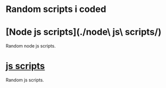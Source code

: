 # Random scripts i coded

# [Node js scripts](./node\ js\ scripts/)
Random node js scripts.

# [js scripts](`./js/`)
Random js scripts.

